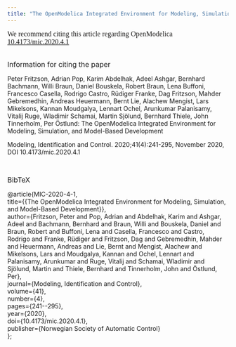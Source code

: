 ```yaml
---
title: "The OpenModelica Integrated Environment for Modeling, Simulation, and Model-Based Development"
---
```

<p class="x_MsoNormal" style="margin-top: 0in; margin-right: 0in; margin-bottom: 0.0001pt; font-size: 12pt; font-family: 'Times New Roman', serif; color: #201f1e;">We recommend citing this article regarding OpenModelica <a href="https://www.mic-journal.no/ABS/MIC-2020-4-1.asp/">10.4173/mic.2020.4.1</a></p>
<p class="x_MsoNormal" style="margin-top: 0in; margin-right: 0in; margin-bottom: 0.0001pt; font-size: 12pt; font-family: 'Times New Roman', serif; color: #201f1e;"><a href="https://www.mic-journal.no/ABS/MIC-2020-4-1.asp/"></a>&nbsp;</p>
<p><span style="font-size: 12pt;">Information for citing the paper</span></p>
<p>Peter Fritzson, Adrian Pop, Karim Abdelhak, Adeel Ashgar, Bernhard Bachmann, Willi Braun, Daniel Bouskela, Robert Braun, Lena Buffoni, Francesco Casella, Rodrigo Castro, Rüdiger Franke, Dag Fritzson, Mahder Gebremedhin, Andreas Heuermann, Bernt Lie, Alachew Mengist, Lars Mikelsons, Kannan Moudgalya, Lennart Ochel, Arunkumar Palanisamy, Vitalij Ruge, Wladimir Schamai, Martin Sjölund, Bernhard Thiele, John Tinnerholm, Per Östlund: The OpenModelica Integrated Environment for Modeling, Simulation, and Model-Based Development</p>
<p>Modeling, Identification and Control. 2020;41(4):241-295, November 2020, DOI 10.4173/mic.2020.4.1</p>
<p>&nbsp;</p>
<p><span style="font-size: 12pt;">BibTeX&nbsp;</span></p>
<p>@article{MIC-2020-4-1,<br />title={{The OpenModelica Integrated Environment for Modeling, Simulation, and Model-Based Development}},<br /> author={Fritzson, Peter and Pop, Adrian and Abdelhak, Karim and Ashgar, Adeel and Bachmann, Bernhard and Braun, Willi and Bouskela, Daniel and Braun, Robert and Buffoni, Lena and Casella, Francesco and Castro, Rodrigo and Franke, Rüdiger and Fritzson, Dag and Gebremedhin, Mahder and Heuermann, Andreas and Lie, Bernt and Mengist, Alachew and Mikelsons, Lars and Moudgalya, Kannan and Ochel, Lennart and Palanisamy, Arunkumar and Ruge, Vitalij and Schamai, Wladimir and Sjölund, Martin and Thiele, Bernhard and Tinnerholm, John and Östlund, Per},<br /> journal={Modeling, Identification and Control},<br /> volume={41},<br /> number={4},<br /> pages={241--295},<br /> year={2020},<br /> doi={10.4173/mic.2020.4.1},<br /> publisher={Norwegian Society of Automatic Control}<br />};</p>
<p class="x_MsoNormal" style="margin-top: 0in; margin-right: 0in; margin-bottom: 0.0001pt; font-size: 12pt; font-family: 'Times New Roman', serif; color: #201f1e;"><strong><span lang="EN-US" style="margin: 0px; padding: 0px; border: 0px; font-style: inherit; font-variant: inherit; font-weight: inherit; font-size: 10.5pt; line-height: inherit; font-family: Arial, sans-serif; vertical-align: baseline; color: #484848; letter-spacing: 0.4pt; background-image: initial; background-position: initial; background-repeat: initial; background-attachment: initial;"></span></strong></p>